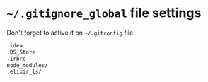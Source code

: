 # `~/.gitignore_global` file settings

Don't forget to active it on `~/.gitconfig` file

```bash
.idea
.DS_Store
.irbrc
node_modules/
.elixir_ls/
```
